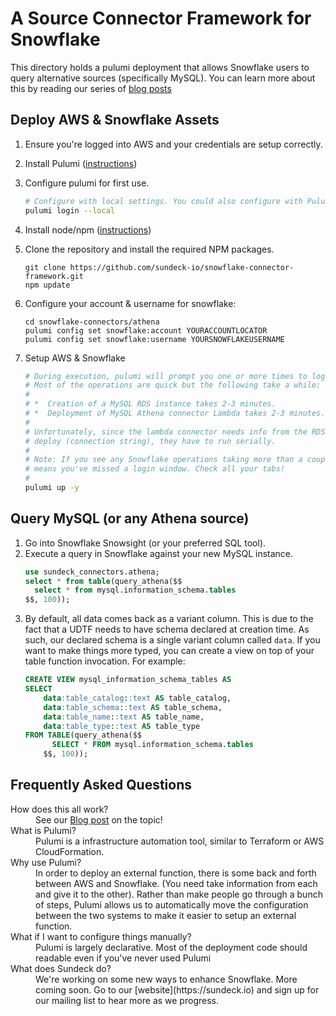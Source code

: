 # A Source Connector Framework for Snowflake

This directory holds a pulumi deployment that allows Snowflake users to query alternative sources (specifically MySQL). You can learn more about this by reading our series of [blog posts](https://www.sundeck.io/blog/creating-a-source-connector-framework-for-snowflake) 

## Deploy AWS & Snowflake Assets
1. Ensure you're logged into AWS and your credentials are setup correctly. 
1. Install Pulumi ([instructions](https://www.pulumi.com/docs/get-started/install/))
1. Configure pulumi for first use.
   ```bash
   # Configure with local settings. You could also configure with Pulumi cloud but that takes more time. 
   pulumi login --local
   ```
1. Install node/npm ([instructions](https://nodejs.org/en/download/))
1. Clone the repository and install the required NPM packages.
   ```
   git clone https://github.com/sundeck-io/snowflake-connector-framework.git
   npm update
   ```
   
1. Configure your account & username for snowflake: 
   ```
   cd snowflake-connectors/athena
   pulumi config set snowflake:account YOURACCOUNTLOCATOR
   pulumi config set snowflake:username YOURSNOWFLAKEUSERNAME
   ```
1. Setup AWS & Snowflake 
   ```bash
   # During execution, pulumi will prompt you one or more times to login to Snowflake via browser.
   # Most of the operations are quick but the following take a while:
   #
   # *  Creation of a MySQL RDS instance takes 2-3 minutes.
   # *  Deployment of MySQL Athena connector Lambda takes 2-3 minutes.
   # 
   # Unfortunately, since the lambda connector needs info from the RDS instance post 
   # deploy (connection string), they have to run serially.  
   #
   # Note: If you see any Snowflake operations taking more than a couple seconds, that typically 
   # means you've missed a login window. Check all your tabs!
   #
   pulumi up -y
   ```
   
## Query MySQL (or any Athena source)
1. Go into Snowflake Snowsight (or your preferred SQL tool).
1. Execute a query in Snowflake against your new MySQL instance.
   ```sql
   use sundeck_connectors.athena;
   select * from table(query_athena($$ 
     select * from mysql.information_schema.tables
   $$, 100));
   ```
1. By default, all data comes back as a variant column. This is due to the fact that a UDTF needs to have schema declared at creation time. As such, our declared schema is a single variant column called `data`. If you want to make things more typed, you can create a view on top of your table function invocation. For example:
   ```sql
   CREATE VIEW mysql_information_schema_tables AS 
   SELECT 
       data:table_catalog::text AS table_catalog,
       data:table_schema::text AS table_schema,
       data:table_name::text AS table_name,
       data:table_type::text AS table_type
   FROM TABLE(query_athena($$ 
         SELECT * FROM mysql.information_schema.tables
       $$, 100)); 
   ```

## Frequently Asked Questions
<dl>
   <dt>How does this all work?</dt>
   <dd>See our <a href="https://www.sundeck.io/blog/creating-a-source-connector-framework-for-snowflake">Blog post</a> on the topic!</dd>
   <dt>What is Pulumi?</dt>
   <dd>Pulumi is a infrastructure automation tool, similar to Terraform or AWS CloudFormation.</dd>
   <dt>Why use Pulumi?</dt>
   <dd>In order to deploy an external function, there is some back and forth between AWS and Snowflake. (You need take information from each and give it to the other). Rather than make people go through a bunch of steps, Pulumi allows us to automatically move the configuration between the two systems to make it easier to setup an external function.</dd>
    <dt>What if I want to configure things manually?</dt>
    <dd>Pulumi is largely declarative. Most of the deployment code should readable even if you've never used Pulumi</dd>
   <dt>What does Sundeck do?</dt>
<dd>We're working on some new ways to enhance Snowflake. More coming soon. Go to our [website](https://sundeck.io) and sign up for our mailing list to hear more as we progress.</dd>
</dl>

